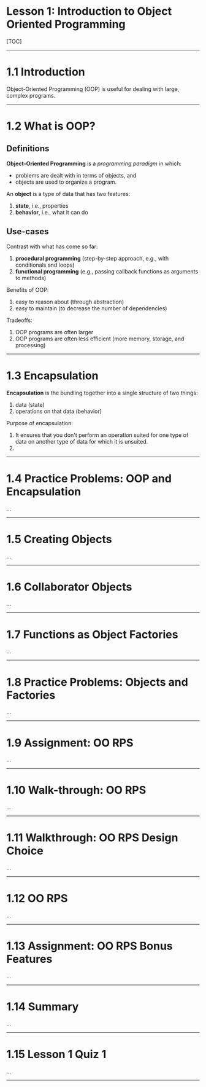 Lesson 1: Introduction to Object Oriented Programming
=====

[TOC]

---

# 1.1 Introduction

Object-Oriented Programming (OOP) is useful for dealing with large, complex programs.

---

# 1.2 What is OOP?

## Definitions

**Object-Oriented Programming** is a *programming paradigm* in which:
- problems are dealt with in terms of objects, and
- objects are used to organize a program.

An **object** is a type of data that has two features:
1. **state**, i.e., properties
2. **behavior**, i.e., what it can do

## Use-cases

Contrast with what has come so far:
1. **procedural programming** (step-by-step approach, e.g., with conditionals and loops)
2. **functional programming** (e.g., passing callback functions as arguments to methods)

Benefits of OOP:
1. easy to reason about (through abstraction)
2. easy to maintain (to decrease the number of dependencies)

Tradeoffs:
1. OOP programs are often larger
2. OOP programs are often less efficient (more memory, storage, and processing)

---

# 1.3 Encapsulation

**Encapsulation** is the bundling together into a single structure of two things:
1. data (state)
2. operations on that data (behavior)

Purpose of encapsulation:
1. It ensures that you don't perform an operation suited for one type of data on another type of data for which it is unsuited.
2. 

---

# 1.4 Practice Problems: OOP and Encapsulation

...

---

# 1.5 Creating Objects

...

---

# 1.6 Collaborator Objects

...

---

# 1.7 Functions as Object Factories

...

---

# 1.8 Practice Problems: Objects and Factories

...

---

# 1.9 Assignment: OO RPS

...

---

# 1.10 Walk-through: OO RPS

...

---

# 1.11 Walkthrough: OO RPS Design Choice

...

---

# 1.12 OO RPS

...

---

# 1.13 Assignment: OO RPS Bonus Features

...

---

# 1.14 Summary

...

---

# 1.15 Lesson 1 Quiz 1

...

---

